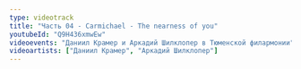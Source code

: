 ```yaml
---
type: videotrack
title: "Часть 04 - Carmichael - The nearness of you"
youtubeId: "Q9H436xmwEw"
videoevents: "Даниил Крамер и Аркадий Шилклопер в Тюменской филармонии"
videoartists: ["Даниил Крамер", "Аркадий Шилклопер"]
---
```

